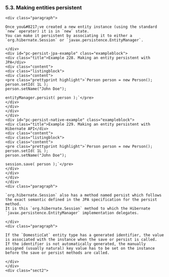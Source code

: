 ### 5.3. Making entities persistent

    <div class="paragraph">

    Once you&#8217;ve created a new entity instance (using the standard `new` operator) it is in `new` state.
    You can make it persistent by associating it to either a `org.hibernate.Session` or `javax.persistence.EntityManager`.

    </div>
    <div id="pc-persist-jpa-example" class="exampleblock">
    <div class="title">Example 228. Making an entity persistent with JPA</div>
    <div class="content">
    <div class="listingblock">
    <div class="content">
    <pre class="prettyprint highlight">`Person person = new Person();
    person.setId( 1L );
    person.setName("John Doe");

    entityManager.persist( person );`</pre>
    </div>
    </div>
    </div>
    </div>
    <div id="pc-persist-native-example" class="exampleblock">
    <div class="title">Example 229. Making an entity persistent with Hibernate API</div>
    <div class="content">
    <div class="listingblock">
    <div class="content">
    <pre class="prettyprint highlight">`Person person = new Person();
    person.setId( 1L );
    person.setName("John Doe");

    session.save( person );`</pre>
    </div>
    </div>
    </div>
    </div>
    <div class="paragraph">

    `org.hibernate.Session` also has a method named persist which follows the exact semantic defined in the JPA specification for the persist method.
    It is this `org.hibernate.Session` method to which the Hibernate `javax.persistence.EntityManager` implementation delegates.

    </div>
    <div class="paragraph">

    If the `DomesticCat` entity type has a generated identifier, the value is associated with the instance when the save or persist is called.
    If the identifier is not automatically generated, the manually assigned (usually natural) key value has to be set on the instance before the save or persist methods are called.

    </div>
    </div>
    <div class="sect2">